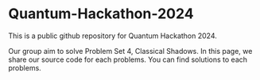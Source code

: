 # Quantum-Hackathon-2024
This is a public github repository for Quantum Hackathon 2024. 

Our group aim to solve Problem Set 4, Classical Shadows. In this page, we share our source code for each problems. You can find solutions to each problems. 